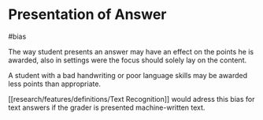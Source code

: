 # Presentation of Answer
#bias 

The way student presents an answer may have an effect on the points he is awarded, also in settings were the focus should solely lay on the content. 

A student with a bad handwriting or poor language skills may be awarded less points than appropriate. 

[[research/features/definitions/Text Recognition]] would adress this bias for text answers if the grader is presented machine-written text.